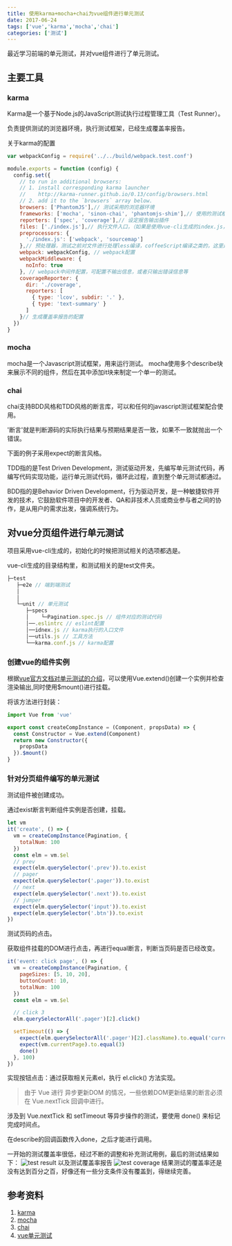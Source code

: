 ```yaml
---
title: 使用karma+mocha+chai为vue组件进行单元测试
date: 2017-06-24
tags: ['vue','karma','mocha','chai']
categories: ['测试']
---
```

最近学习前端的单元测试，并对vue组件进行了单元测试。
## 主要工具
### karma
Karma是一个基于Node.js的JavaScript测试执行过程管理工具（Test Runner）。

负责提供测试的浏览器环境，执行测试框架，已经生成覆盖率报告。
<!--more-->
关于karma的配置
````javascript
var webpackConfig = require('../../build/webpack.test.conf')

module.exports = function (config) {
  config.set({
    // to run in additional browsers:
    // 1. install corresponding karma launcher
    //    http://karma-runner.github.io/0.13/config/browsers.html
    // 2. add it to the `browsers` array below.
    browsers: ['PhantomJS'],// 测试采用的浏览器环境
    frameworks: ['mocha', 'sinon-chai', 'phantomjs-shim'],// 使用的测试框架
    reporters: ['spec', 'coverage'],// 设定报告输出插件
    files: ['./index.js'],// 执行文件入口，（如果是使用vue-cli生成的index.js，会去读specs文件夹下的测试代码）
    preprocessors: {
      './index.js': ['webpack', 'sourcemap']
    },// 预处理器，测试之前对文件进行处理less编译，coffeeScript编译之类的，这里是加入webpack与sourcemap插件
    webpack: webpackConfig, // webpack配置
    webpackMiddleware: {
      noInfo: true
    }, // webpack中间件配置，可配置不输出信息，或者只输出错误信息等
    coverageReporter: {
      dir: './coverage',
      reporters: [
        { type: 'lcov', subdir: '.' },
        { type: 'text-summary' }
      ]
    }// 生成覆盖率报告的配置
  })
}
````
### mocha
mocha是一个Javascript测试框架，用来运行测试。
mocha使用多个describe块来展示不同的组件，然后在其中添加it块来制定一个单一的测试。
### chai
chai支持BDD风格和TDD风格的断言库，可以和任何的javascript测试框架配合使用。

'断言'就是判断源码的实际执行结果与预期结果是否一致，如果不一致就抛出一个错误。

下面的例子采用expect的断言风格。

TDD指的是Test Driven Development，测试驱动开发，先编写单元测试代码，再编写代码实现功能，运行单元测试代码，循环此过程，直到整个单元测试都通过。

BDD指的是Behavior Driven Development，行为驱动开发，是一种敏捷软件开发的技术，它鼓励软件项目中的开发者、QA和非技术人员或商业参与者之间的协作，是从用户的需求出发，强调系统行为。
## 对vue分页组件进行单元测试
项目采用vue-cli生成的，初始化的时候把测试相关的选项都选是。

vue-cli生成的目录结构里，和测试相关的是test文件夹。
````javascript
├─test
   ├─e2e // 端到端测试
   │
   │
   └─unit // 单元测试
      ├─specs
      │    └─Pagination.spec.js // 组件对应的测试代码
      │──.eslintrc // eslint配置
      │──idnex.js // karma执行的入口文件
      │──utils.js // 工具方法
      └──karma.conf.js // karma配置
````

### 创建vue的组件实例
根据[vue官方文档对单元测试的介绍](https://cn.vuejs.org/v2/guide/unit-testing.html)，可以使用Vue.extend()创建一个实例并检查渲染输出,同时使用$mount()进行挂载。

将该方法进行封装：
````javascript
import Vue from 'vue'

export const createCompInstance = (Component, propsData) => {
  const Constructor = Vue.extend(Component)
  return new Constructor({
    propsData
  }).$mount()
}

````
### 针对分页组件编写的单元测试
测试组件被创建成功。

通过exist断言判断组件实例是否创建，挂载。
````javascript
let vm
it('create', () => {
  vm = createCompInstance(Pagination, {
    totalNum: 100
  })
  const elm = vm.$el
  // prev
  expect(elm.querySelector('.prev')).to.exist
  // pager
  expect(elm.querySelector('.pager')).to.exist
  // next
  expect(elm.querySelector('.next')).to.exist
  // jumper
  expect(elm.querySelector('input')).to.exist
  expect(elm.querySelector('.btn')).to.exist
})
````
测试页码的点击。

获取组件挂载的DOM进行点击，再进行equal断言，判断当页码是否已经改变。
````javascript
it('event: click page', () => {
  vm = createCompInstance(Pagination, {
    pageSizes: [5, 10, 20],
    buttonCount: 10,
    totalNum: 100
  })
  const elm = vm.$el

  // click 3
  elm.querySelectorAll('.pager')[2].click()

  setTimeout(() => {
    expect(elm.querySelectorAll('.pager')[2].className).to.equal('current')
    expect(vm.currentPage).to.equal(3)
    done()
  }, 100)
})
````
实现按钮点击：通过获取相关元素el，执行 el.click() 方法实现。

> 由于 Vue 进行 异步更新DOM 的情况，一些依赖DOM更新结果的断言必须在 Vue.nextTick 回调中进行。

涉及到 Vue.nextTick 和 setTimeout 等异步操作的测试，要使用 done() 来标记完成时间点。

在describe的回调函数传入done，之后才能进行调用。

一开始的测试覆盖率很低，经过不断的调整和补充测试用例，最后的测试结果如下：
![test result](http://oq8q06ybp.bkt.clouddn.com/image/unittest.PNG)
以及测试覆盖率报告
![test coverage](http://oq8q06ybp.bkt.clouddn.com/image/testCoverage.PNG)
结果测试的覆盖率还是没有达到百分之百，好像还有一些分支条件没有覆盖到，得继续完善。
## 参考资料
1. [karma](http://karma-runner.github.io)
2. [mocha](https://mochajs.org/)
3. [chai](http://chaijs.com/)
4. [vue单元测试](https://cn.vuejs.org/v2/guide/unit-testing.html)